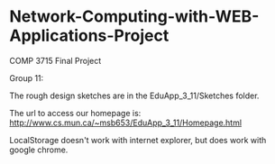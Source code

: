 # Network-Computing-with-WEB-Applications-Project
COMP 3715 Final Project

Group 11:

The rough design sketches are in the EduApp_3_11/Sketches folder.

The url to access our homepage is:
http://www.cs.mun.ca/~msb653/EduApp_3_11/Homepage.html

LocalStorage doesn't work with internet explorer, but does work with google chrome.
